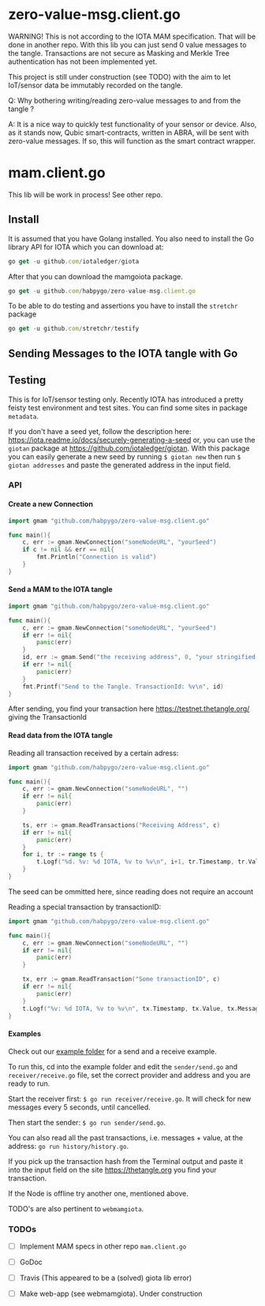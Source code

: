 # zero-value-msg.client.go
WARNING! This is not according to the IOTA MAM specification. That will be done in another repo. With this lib you can just send 0 value messages to the tangle. Transactions are not secure as Masking and Merkle Tree authentication has not been implemented yet.

This project is still under construction (see TODO) with the aim to let IoT/sensor data be immutably recorded on the tangle.

Q: Why bothering writing/reading zero-value messages to and from the tangle ?

A: It is a nice way to quickly test functionality of your sensor or device. Also, as it stands now, Qubic smart-contracts, written in ABRA, will be sent with zero-value messages. If so, this will function as the smart contract wrapper.



# mam.client.go

This lib will be work in process! See other repo.




## Install

It is assumed that you have Golang installed. You also need to install the Go library API for IOTA which you can download at:

```javascript
go get -u github.com/iotaledger/giota
```

After that you can download the mamgoiota package.

```javascript
go get -u github.com/habpygo/zero-value-msg.client.go
```

To be able to do testing and assertions you have to install the `stretchr` package

```javascript
go get -u github.com/stretchr/testify
```

## Sending Messages to the IOTA tangle with Go

## Testing

This is for IoT/sensor testing only.  Recently IOTA has introduced a pretty feisty test environment and test sites. You can find some sites in package `metadata`.

If you don't have a seed yet, follow the description here: https://iota.readme.io/docs/securely-generating-a-seed or, you can use the `giotan` package at https://github.com/iotaledger/giotan. With this package you can easily generate a new seed by running `$ giotan new` then run `$ giotan addresses` and paste the generated address in the input field.

### API

#### Create a new Connection
```go
import gmam "github.com/habpygo/zero-value-msg.client.go"

func main(){
    c, err := gmam.NewConnection("someNodeURL", "yourSeed")
    if c != nil && err == nil{
        fmt.Println("Connection is valid")
    }
}
```


#### Send a MAM to the IOTA tangle
```go
import gmam "github.com/habpygo/zero-value-msg.client.go"

func main(){
    c, err := gmam.NewConnection("someNodeURL", "yourSeed")
    if err != nil{
        panic(err)
    }
    id, err := gmam.Send("the receiving address", 0, "your stringified message", c)
    if err != nil{
        panic(err)
    }
    fmt.Printf("Send to the Tangle. TransactionId: %v\n", id)
}
```
After sending, you find your transaction here https://testnet.thetangle.org/ giving the TransactionId


#### Read data from the IOTA tangle
Reading all transaction received by a certain adress:
```go
import gmam "github.com/habpygo/zero-value-msg.client.go"

func main(){
    c, err := gmam.NewConnection("someNodeURL", "")
    if err != nil{
        panic(err)
    }

    ts, err := gmam.ReadTransactions("Receiving Address", c)
    if err != nil{
        panic(err)
    }
    for i, tr := range ts {
        t.Logf("%d. %v: %d IOTA, %v to %v\n", i+1, tr.Timestamp, tr.Value, tr.Message, tr.Recipient)
    }
}
```
The seed can be ommitted here, since reading does not require an account



Reading a special transaction by transactionID:
```go
import gmam "github.com/habpygo/zero-value-msg.client.go"

func main(){
    c, err := gmam.NewConnection("someNodeURL", "")
    if err != nil{
        panic(err)
    }

    tx, err := gmam.ReadTransaction("Some transactionID", c)
    if err != nil{
        panic(err)
    }
    t.Logf("%v: %d IOTA, %v to %v\n", tx.Timestamp, tx.Value, tx.Message, tx.Recipient)
}
```


#### Examples
Check out our [example folder](/example) for a send and a receive example.

To run this, cd into the example folder and edit the `sender/send.go` and `receiver/receive.go` file, set the correct provider and address and you are ready to run.

Start the receiver first: `$ go run receiver/receive.go`. It will check for new messages every 5 seconds, until cancelled.

Then start the sender: `$ go run sender/send.go`.

You can also read all the past transactions, i.e. messages + value,  at the address: `go run history/history.go`.

If you pick up the transaction hash from the Terminal output and paste it into the input field on the site https://thetangle.org you find your transaction. 

If the Node is offline try another one, mentioned above.

TODO's are also pertinent to `webmamgiota`.
### TODOs
- [ ] Implement MAM specs in other repo `mam.client.go` 
- [ ] GoDoc
- [ ] Travis (This appeared to be a (solved) giota lib error)
- [ ] Make web-app (see webmamgiota). Under construction





